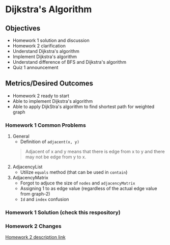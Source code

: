 # Dijkstra's Algorithm

## Objectives

* Homework 1 solution and discussion
* Homework 2 clarification
* Understand Dijkstra's algorithm
* Implement Dijkstra's algorithm
* Understand difference of BFS and Dijkstra's algorithm
* Quiz 1 announcement

## Metrics/Desired Outcomes

* Homework 2 ready to start
* Able to implement Dijkstra's algorithm
* Able to apply DijkStra's algorithm to find shortest path for weighted graph

### Homework 1 Common Problems

1. General
    * Definition of `adjacent(x, y)`  
    > Adjacent of x and y means that there is edge from x to y and there may not be edge from y to x.
1. AdjacencyList
    * Utilize `equals` method (that can be used in `contain`)
2. AdjacencyMatrix
    * Forgot to adjuce the size of `nodes` and `adjacencyMatrix` 
    * Assigning 1 to as edge value (regardless of the actual edge value from graph-2)
    * `Id` and `index` confusion

### Homework 1 Solution (check this respository)

### Homework 2 Changes

[Homework 2 description link](../documents/homeworks/homework2.md)